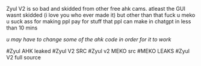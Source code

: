 Zyul V2 is so bad and skidded from other free ahk cams. atleast the GUI wasnt skidded (i love you who ever made it) but other than that fuck u meko u suck ass for making ppl pay for stuff that ppl can make in chatgpt in less than 10 mins








*u may have to change some of the ahk code in order for it to work*


#Zyul AHK leaked
#Zyul V2 SRC
#Zyul v2 MEKO src
#MEKO LEAKS
#Zyul V2 full source
